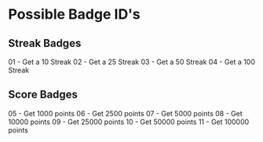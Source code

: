 # Possible Badge ID's
## Streak Badges
01 - Get a 10 Streak
02 - Get a 25 Streak
03 - Get a 50 Streak
04 - Get a 100 Streak
## Score Badges
05 - Get 1000 points
06 - Get 2500 points
07 - Get 5000 points
08 - Get 10000 points
09 - Get 25000 points
10 - Get 50000 points
11 - Get 100000 points